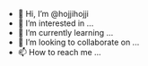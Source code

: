 - 👋 Hi, I’m @hojjihojji
- 👀 I’m interested in ...
- 🌱 I’m currently learning ...
- 💞️ I’m looking to collaborate on ...
- 📫 How to reach me ...

<!---
hojjihojji/hojjihojji is a ✨ special ✨ repository because its `README.md` (this file) appears on your GitHub profile.
You can click the Preview link to take a look at your changes.
--->
